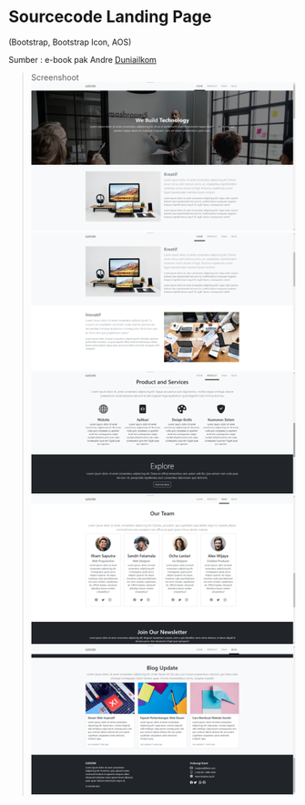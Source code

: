 # Sourcecode Landing Page
(Bootstrap, Bootstrap Icon, AOS)

Sumber : e-book pak Andre [Duniailkom](https://www.duniailkom.com)
> Screenshoot
> ![1](sample/image001.png)
> ![1](sample/image002.png)
> ![1](sample/image003.png)
> ![1](sample/image004.png)
> ![1](sample/image005.png)
